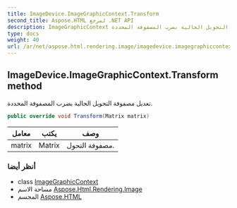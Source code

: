 ```yaml
---
title: ImageDevice.ImageGraphicContext.Transform
second_title: Aspose.HTML لمرجع .NET API
description: ImageGraphicContext طريقة. تعديل مصفوفة التحويل الحالية بضرب المصفوفة المحددة.
type: docs
weight: 40
url: /ar/net/aspose.html.rendering.image/imagedevice.imagegraphiccontext/transform/
---
```

## ImageDevice.ImageGraphicContext.Transform method

تعديل مصفوفة التحويل الحالية بضرب المصفوفة المحددة.

```csharp
public override void Transform(Matrix matrix)
```

| معامل | يكتب | وصف |
| --- | --- | --- |
| matrix | Matrix | مصفوفة التحول. |

### أنظر أيضا

* class [ImageGraphicContext](../)
* مساحة الاسم [Aspose.Html.Rendering.Image](../../imagedevice.imagegraphiccontext/)
* المجسم [Aspose.HTML](../../../)


